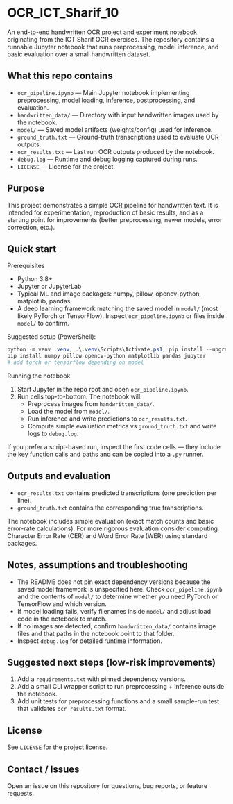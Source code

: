 # OCR_ICT_Sharif_10

An end-to-end handwritten OCR project and experiment notebook originating from the ICT Sharif OCR exercises. The repository contains a runnable Jupyter notebook that runs preprocessing, model inference, and basic evaluation over a small handwritten dataset.

## What this repo contains

- `ocr_pipeline.ipynb` — Main Jupyter notebook implementing preprocessing, model loading, inference, postprocessing, and evaluation.
- `handwritten_data/` — Directory with input handwritten images used by the notebook.
- `model/` — Saved model artifacts (weights/config) used for inference.
- `ground_truth.txt` — Ground-truth transcriptions used to evaluate OCR outputs.
- `ocr_results.txt` — Last run OCR outputs produced by the notebook.
- `debug.log` — Runtime and debug logging captured during runs.
- `LICENSE` — License for the project.

## Purpose

This project demonstrates a simple OCR pipeline for handwritten text. It is intended for experimentation, reproduction of basic results, and as a starting point for improvements (better preprocessing, newer models, error correction, etc.).

## Quick start

Prerequisites
- Python 3.8+
- Jupyter or JupyterLab
- Typical ML and image packages: numpy, pillow, opencv-python, matplotlib, pandas
- A deep learning framework matching the saved model in `model/` (most likely PyTorch or TensorFlow). Inspect `ocr_pipeline.ipynb` or files inside `model/` to confirm.

Suggested setup (PowerShell):

```powershell
python -m venv .venv; .\.venv\Scripts\Activate.ps1; pip install --upgrade pip
pip install numpy pillow opencv-python matplotlib pandas jupyter
# add torch or tensorflow depending on model
```

Running the notebook
1. Start Jupyter in the repo root and open `ocr_pipeline.ipynb`.
2. Run cells top-to-bottom. The notebook will:
   - Preprocess images from `handwritten_data/`.
   - Load the model from `model/`.
   - Run inference and write predictions to `ocr_results.txt`.
   - Compute simple evaluation metrics vs `ground_truth.txt` and write logs to `debug.log`.

If you prefer a script-based run, inspect the first code cells — they include the key function calls and paths and can be copied into a `.py` runner.

## Outputs and evaluation

- `ocr_results.txt` contains predicted transcriptions (one prediction per line).
- `ground_truth.txt` contains the corresponding true transcriptions.

The notebook includes simple evaluation (exact match counts and basic error-rate calculations). For more rigorous evaluation consider computing Character Error Rate (CER) and Word Error Rate (WER) using standard packages.

## Notes, assumptions and troubleshooting

- The README does not pin exact dependency versions because the saved model framework is unspecified here. Check `ocr_pipeline.ipynb` and the contents of `model/` to determine whether you need PyTorch or TensorFlow and which version.
- If model loading fails, verify filenames inside `model/` and adjust load code in the notebook to match.
- If no images are detected, confirm `handwritten_data/` contains image files and that paths in the notebook point to that folder.
- Inspect `debug.log` for detailed runtime information.

## Suggested next steps (low-risk improvements)

1. Add a `requirements.txt` with pinned dependency versions.
2. Add a small CLI wrapper script to run preprocessing + inference outside the notebook.
3. Add unit tests for preprocessing functions and a small sample-run test that validates `ocr_results.txt` format.

## License
See `LICENSE` for the project license.

## Contact / Issues
Open an issue on this repository for questions, bug reports, or feature requests.
